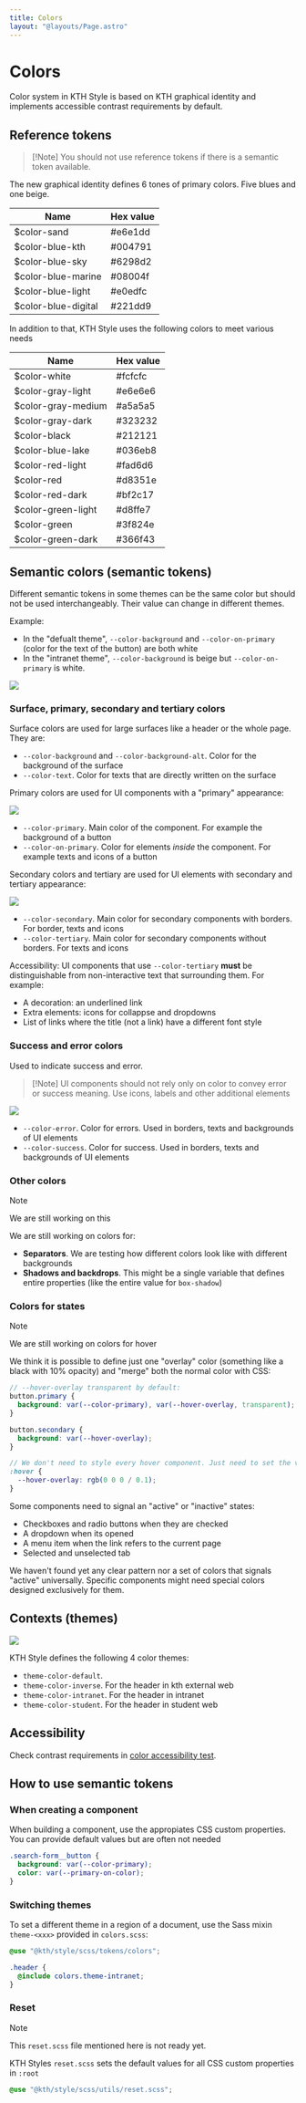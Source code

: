 ```yaml
---
title: Colors
layout: "@layouts/Page.astro"
---
```


# Colors

Color system in KTH Style is based on KTH graphical identity and implements accessible contrast requirements by default.

## Reference tokens

> [!Note] You should not use reference tokens if there is a semantic token available.

The new graphical identity defines 6 tones of primary colors. Five blues and one beige.

<styleweb-color-table>

| Name                | Hex value |
| ------------------- | --------- |
| $color-sand         | #e6e1dd   |
| $color-blue-kth     | #004791   |
| $color-blue-sky     | #6298d2   |
| $color-blue-marine  | #08004f   |
| $color-blue-light   | #e0edfc   |
| $color-blue-digital | #221dd9   |

</styleweb-color-table>

In addition to that, KTH Style uses the following colors to meet various needs

<styleweb-color-table>

| Name               | Hex value |
| ------------------ | --------- |
| $color-white       | #fcfcfc   |
| $color-gray-light  | #e6e6e6   |
| $color-gray-medium | #a5a5a5   |
| $color-gray-dark   | #323232   |
| $color-black       | #212121   |
| $color-blue-lake   | #036eb8   |
| $color-red-light   | #fad6d6   |
| $color-red         | #d8351e   |
| $color-red-dark    | #bf2c17   |
| $color-green-light | #d8ffe7   |
| $color-green       | #3f824e   |
| $color-green-dark  | #366f43   |

</styleweb-color-table>

## Semantic colors (semantic tokens)

Different semantic tokens in some themes can be the same color but should not be used interchangeably. Their value can change in different themes.

Example:

- In the "defualt theme", `--color-background` and `--color-on-primary` (color for the text of the button) are both white
- In the "intranet theme", `--color-background` is beige but `--color-on-primary` is white.

![](@images/color-semantic-difference.png)

### Surface, primary, secondary and tertiary colors

Surface colors are used for large surfaces like a header or the whole page. They are:

- `--color-background` and `--color-background-alt`. Color for the background of the surface
- `--color-text`. Color for texts that are directly written on the surface

Primary colors are used for UI components with a "primary" appearance:

![](@images/color-primary.png)

- `--color-primary`. Main color of the component. For example the background of a button
- `--color-on-primary`. Color for elements _inside_ the component. For example texts and icons of a button

Secondary colors and tertiary are used for UI elements with secondary and tertiary appearance:

![](@images/color-secondary.png)

- `--color-secondary`. Main color for secondary components with borders. For border, texts and icons
- `--color-tertiary`. Main color for secondary components without borders. For texts and icons

Accessibility: UI components that use `--color-tertiary` **must** be distinguishable from non-interactive text that surrounding them. For example:

- A decoration: an underlined link
- Extra elements: icons for collappse and dropdowns
- List of links where the title (not a link) have a different font style

### Success and error colors

Used to indicate success and error.

> [!Note] UI components should not rely only on color to convey error or success meaning. Use icons, labels and other additional elements

![](@images/color-error-success.png)

- `--color-error`. Color for errors. Used in borders, texts and backgrounds of UI elements
- `--color-success`. Color for success. Used in borders, texts and backgrounds of UI elements

### Other colors

> [!Note]
> We are still working on this

We are still working on colors for:

- **Separators**. We are testing how different colors look like with different backgrounds
- **Shadows and backdrops**. This might be a single variable that defines entire properties (like the entire value for `box-shadow`)

### Colors for states

> [!Note]
> We are still working on colors for hover

We think it is possible to define just one "overlay" color (something like a black with 10% opacity) and "merge" both the normal color with CSS:

```scss
// --hover-overlay transparent by default:
button.primary {
  background: var(--color-primary), var(--hover-overlay, transparent);
}

button.secondary {
  background: var(--hover-overlay);
}

// We don't need to style every hover component. Just need to set the value for the overlay and components will read the value
:hover {
  --hover-overlay: rgb(0 0 0 / 0.1);
}
```

Some components need to signal an "active" or "inactive" states:

- Checkboxes and radio buttons when they are checked
- A dropdown when its opened
- A menu item when the link refers to the current page
- Selected and unselected tab

We haven't found yet any clear pattern nor a set of colors that signals "active" universally. Specific components might need special colors designed exclusively for them.

## Contexts (themes)

![](@images/color-themes.png)

KTH Style defines the following 4 color themes:

- `theme-color-default`.
- `theme-color-inverse`. For the header in kth external web
- `theme-color-intranet`. For the header in intranet
- `theme-color-student`. For the header in student web

## Accessibility

Check contrast requirements in [color accessibility test](../examples/a11y-colors).

## How to use semantic tokens

### When creating a component

When building a component, use the appropiates CSS custom properties. You can provide default values but are often not needed

```scss
.search-form__button {
  background: var(--color-primary);
  color: var(--primary-on-color);
}
```

### Switching themes

To set a different theme in a region of a document, use the Sass mixin `theme-<xxx>` provided in `colors.scss`:

```scss
@use "@kth/style/scss/tokens/colors";

.header {
  @include colors.theme-intranet;
}
```

### Reset

> [!Note]
> This `reset.scss` file mentioned here is not ready yet.

KTH Styles `reset.scss` sets the default values for all CSS custom properties in `:root`

```scss
@use "@kth/style/scss/utils/reset.scss";
```
